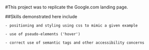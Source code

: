 #This project was to replicate the Google.com landing page.

##Skills demonstrated here include

    - positioning and styling using css to mimic a given example

    - use of pseudo-elements ('hover')

    - correct use of semantic tags and other accessibility concerns
    